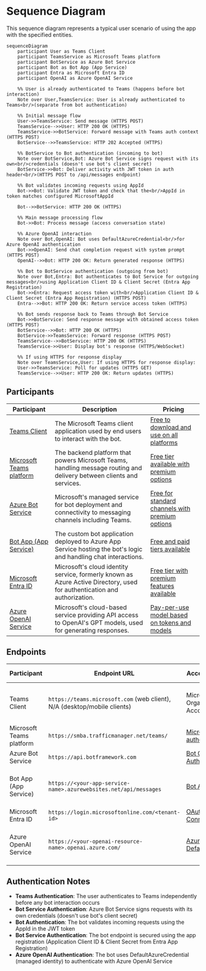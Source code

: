 # Sequence Diagram

This sequence diagram represents a typical user scenario of using the app with the specified entities.

```mermaid
sequenceDiagram
    participant User as Teams Client
    participant TeamsService as Microsoft Teams platform
    participant BotService as Azure Bot Service
    participant Bot as Bot App (App Service)
    participant Entra as Microsoft Entra ID
    participant OpenAI as Azure OpenAI Service

    %% User is already authenticated to Teams (happens before bot interaction)
    Note over User,TeamsService: User is already authenticated to Teams<br/>(separate from bot authentication)

    %% Initial message flow
    User->>TeamsService: Send message (HTTPS POST)
    TeamsService-->>User: HTTP 200 OK (HTTPS)
    TeamsService->>BotService: Forward message with Teams auth context (HTTPS POST)
    BotService-->>TeamsService: HTTP 202 Accepted (HTTPS)

    %% BotService to Bot authentication (incoming to bot)
    Note over BotService,Bot: Azure Bot Service signs request with its own<br/>credentials (doesn't use bot's client secret)
    BotService->>Bot: Deliver activity with JWT token in auth header<br/>(HTTPS POST to /api/messages endpoint)

    %% Bot validates incoming requests using AppId
    Bot->>Bot: Validate JWT token and check that the<br/>AppId in token matches configured MicrosoftAppId

    Bot-->>BotService: HTTP 200 OK (HTTPS)

    %% Main message processing flow
    Bot->>Bot: Process message (access conversation state)

    %% Azure OpenAI interaction
    Note over Bot,OpenAI: Bot uses DefaultAzureCredential<br/>for Azure OpenAI authentication
    Bot->>OpenAI: Send chat completion request with system prompt (HTTPS POST)
    OpenAI-->>Bot: HTTP 200 OK: Return generated response (HTTPS)

    %% Bot to BotService authentication (outgoing from bot)
    Note over Bot,Entra: Bot authenticates to Bot Service for outgoing messages<br/>using Application Client ID & Client Secret (Entra App Registration)
    Bot->>Entra: Request access token with<br/>Application Client ID & Client Secret (Entra App Registration) (HTTPS POST)
    Entra-->>Bot: HTTP 200 OK: Return service access token (HTTPS)

    %% Bot sends response back to Teams through Bot Service
    Bot->>BotService: Send response message with obtained access token (HTTPS POST)
    BotService-->>Bot: HTTP 200 OK (HTTPS)
    BotService->>TeamsService: Forward response (HTTPS POST)
    TeamsService-->>BotService: HTTP 200 OK (HTTPS)
    TeamsService->>User: Display bot's response (HTTPS/WebSocket)

    %% If using HTTPS for response display
    Note over TeamsService,User: If using HTTPS for response display:
    User->>TeamsService: Poll for updates (HTTPS GET)
    TeamsService-->>User: HTTP 200 OK: Return updates (HTTPS)
```

## Participants

| Participant                                                                                    | Description                                                                                                              | Pricing                                                                                                                              |
| ---------------------------------------------------------------------------------------------- | ------------------------------------------------------------------------------------------------------------------------ | ------------------------------------------------------------------------------------------------------------------------------------ |
| [Teams Client](https://learn.microsoft.com/en-us/microsoftteams/get-clients)                   | The Microsoft Teams client application used by end users to interact with the bot.                                       | [Free to download and use on all platforms](https://www.microsoft.com/en-us/microsoft-teams/download-app)                            |
| [Microsoft Teams platform](https://learn.microsoft.com/en-us/microsoftteams/platform/overview) | The backend platform that powers Microsoft Teams, handling message routing and delivery between clients and services.    | [Free tier available with premium options](https://www.microsoft.com/ja-jp/microsoft-teams/compare-microsoft-teams-options)          |
| [Azure Bot Service](https://learn.microsoft.com/en-us/azure/bot-service/bot-service-overview)  | Microsoft's managed service for bot deployment and connectivity to messaging channels including Teams.                   | [Free for standard channels with premium options](https://azure.microsoft.com/en-us/pricing/details/bot-services/)                   |
| [Bot App (App Service)](https://learn.microsoft.com/en-us/azure/app-service/overview)          | The custom bot application deployed to Azure App Service hosting the bot's logic and handling chat interactions.         | [Free and paid tiers available](https://azure.microsoft.com/en-us/pricing/details/app-service/windows/)                              |
| [Microsoft Entra ID](https://learn.microsoft.com/en-us/entra/identity/fundamentals/whatis-id)  | Microsoft's cloud identity service, formerly known as Azure Active Directory, used for authentication and authorization. | [Free tier with premium features available](https://www.microsoft.com/en-us/security/business/microsoft-entra-pricing)               |
| [Azure OpenAI Service](https://learn.microsoft.com/en-us/azure/ai-services/openai/overview)    | Microsoft's cloud-based service providing API access to OpenAI's GPT models, used for generating responses.              | [Pay-per-use model based on tokens and models](https://azure.microsoft.com/en-us/pricing/details/cognitive-services/openai-service/) |

## Endpoints

| Participant              | Endpoint URL                                                             | Access Control (Auth)                                                                                                                    | Access Control (Network)                                                                                                                                            |
| ------------------------ | ------------------------------------------------------------------------ | ---------------------------------------------------------------------------------------------------------------------------------------- | ------------------------------------------------------------------------------------------------------------------------------------------------------------------- |
| Teams Client             | `https://teams.microsoft.com` (web client), N/A (desktop/mobile clients) | Microsoft Account / Organizational Account                                                                                               | Public endpoint (web client), N/A (desktop/mobile clients)                                                                                                          |
| Microsoft Teams platform | `https://smba.trafficmanager.net/teams/`                                 | [Microsoft service authentication](https://learn.microsoft.com/en-us/microsoftteams/platform/concepts/authentication/authentication)     | [Public endpoint](https://learn.microsoft.com/en-us/microsoft-365/enterprise/managing-office-365-endpoints?view=o365-worldwide#microsoft-365-network-endpoints-faq) |
| Azure Bot Service        | `https://api.botframework.com`                                           | [Bot Connector Authentication](https://learn.microsoft.com/en-us/azure/bot-service/rest-api/bot-framework-rest-connector-authentication) | Public endpoint                                                                                                                                                     |
| Bot App (App Service)    | `https://<your-app-service-name>.azurewebsites.net/api/messages`         | [Bot Authentication](https://learn.microsoft.com/en-us/azure/bot-service/bot-builder-concept-authentication-types#bot-authentication)    | [Can be restricted with App Service networking features](https://learn.microsoft.com/en-us/azure/app-service/networking-features)                                   |
| Microsoft Entra ID       | `https://login.microsoftonline.com/<tenant-id>`                          | [OAuth 2.0 / OpenID Connect](https://learn.microsoft.com/en-us/entra/identity-platform/v2-protocols-oidc)                                | Public endpoint                                                                                                                                                     |
| Azure OpenAI Service     | `https://<your-openai-resource-name>.openai.azure.com/`                  | [Azure AD / DefaultAzureCredential](https://learn.microsoft.com/en-us/azure/ai-services/openai/reference#authentication)                 | [Can be restricted with Private Endpoints / VNet integration](https://learn.microsoft.com/en-us/azure/ai-services/cognitive-services-virtual-networks)              |

## Authentication Notes

- **Teams Authentication**: The user authenticates to Teams independently before any bot interaction occurs
- **Bot Service Authentication**: Azure Bot Service signs requests with its own credentials (doesn't use bot's client secret)
- **Bot Authentication**: The bot validates incoming requests using the AppId in the JWT token
- **Bot Service Authentication**: The bot endpoint is secured using the app registration (Application Client ID & Client Secret from Entra App Registration)
- **Azure OpenAI Authentication**: The bot uses DefaultAzureCredential (managed identity) to authenticate with Azure OpenAI Service
